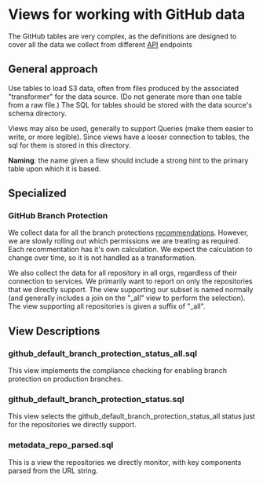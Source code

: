 # Views for working with GitHub data

The GitHub tables are very complex, as the definitions are designed to
cover all the data we collect from different [API][github_api] endpoints

[github_api]: https://developer.github.com/v3/

## General approach

Use tables to load S3 data, often from files produced by the associated
"transformer" for the data source. (Do not generate more than one table
from a raw file.) The SQL for tables should be stored with the data
source's schema directory.

Views may also be used, generally to support Queries (make them easier
to write, or more legible). Since views have a looser connection to
tables, the sql for them is stored in this directory.

**Naming**: the name given a fiew should include a strong hint to the
primary table upon which it is based.

## Specialized 

### GitHub Branch Protection

We collect data for all the branch protections
[recommendations][branch_guidelines]. However, we are slowly rolling out
which permissions we are treating as required. Each recommentation has
it's own calculation. We expect the calculation to change over time, so
it is not handled as a transformation.

We also collect the data for all repository in all orgs, regardless of
their connection to services.  We primarily want to report on only the
repositories that we directly support. The view supporting our subset is
named normally (and generally includes a join on the "\_all" view to
perform the selection). The view supporting all repositories is given a
suffix of "\_all".

[branch_guidelines]: https://github.com/mozilla-services/GitHub-Audit/blob/master/docs/checklist.md

## View Descriptions

### github_default_branch_protection_status_all.sql

This view implements the compliance checking for enabling branch
protection on production branches.

### github_default_branch_protection_status.sql

This view selects the github_default_branch_protection_status_all status
just for the repositories we directly support.

### metadata_repo_parsed.sql

This is a view the repositories we directly monitor, with key components
parsed from the URL string.
